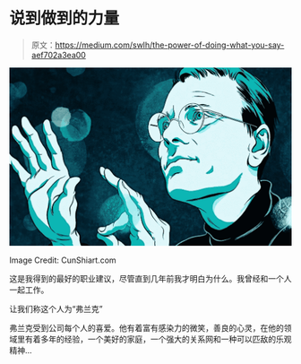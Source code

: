 # 说到做到的力量

> 原文：<https://medium.com/swlh/the-power-of-doing-what-you-say-aef702a3ea00>

![](img/90e02957045f578bbc6b719311862625.png)

Image Credit: CunShiart.com

这是我得到的最好的职业建议，尽管直到几年前我才明白为什么。我曾经和一个人一起工作。

让我们称这个人为“弗兰克”

弗兰克受到公司每个人的喜爱。他有着富有感染力的微笑，善良的心灵，在他的领域里有着多年的经验，一个美好的家庭，一个强大的关系网和一种可以匹敌的乐观精神…